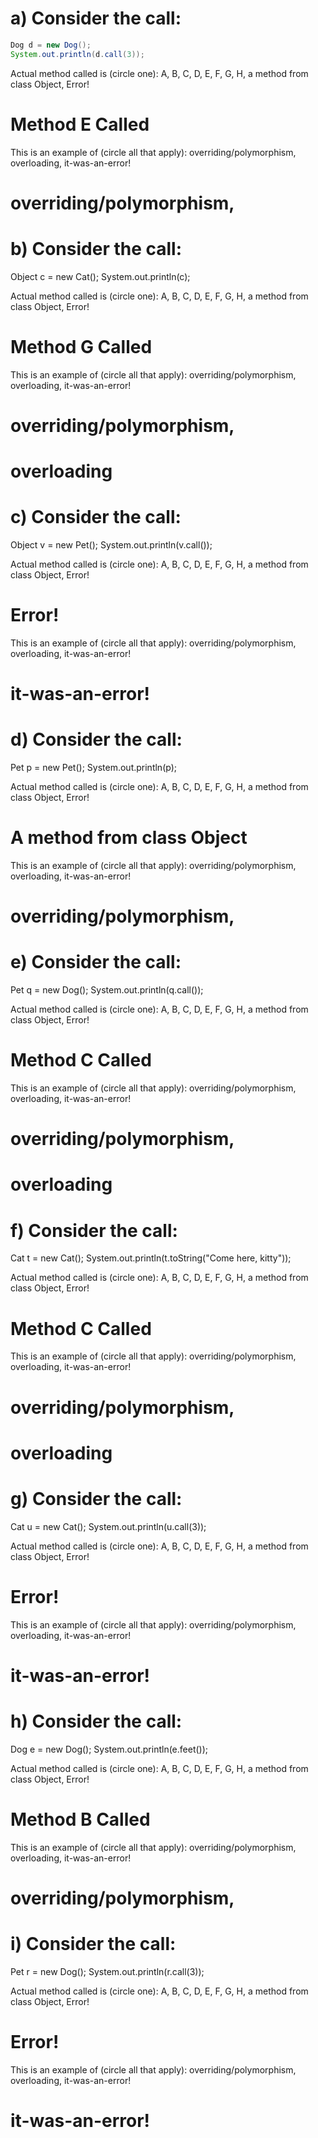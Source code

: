 # a) Consider the call:
```java 
Dog d = new Dog();
System.out.println(d.call(3));
```
Actual method called is (circle one): A, B, C, D, E, F, G, H, a method from class Object, Error!
# Method E Called
This is an example of (circle all that apply):  overriding/polymorphism, overloading, it-was-an-error!
# overriding/polymorphism, 


# b) Consider the call:
Object c = new Cat();
System.out.println(c);
	    
Actual method called is (circle one): A, B, C, D, E, F, G, H, a method from class Object, Error!
# Method G Called
 
This is an example of (circle all that apply): overriding/polymorphism, overloading, it-was-an-error!
# overriding/polymorphism, 
# overloading

# c) Consider the call:
Object v = new Pet();
System.out.println(v.call());
	    
Actual method called is (circle one): A, B, C, D, E, F, G, H, a method from class Object, Error!
# Error! 
 
This is an example of (circle all that apply): overriding/polymorphism, overloading, it-was-an-error!
# it-was-an-error!
 
# d) Consider the call:
Pet p = new Pet();
System.out.println(p);
	    
Actual method called is (circle one): A, B, C, D, E, F, G, H, a method from class Object, Error!
# A method from class Object
 
This is an example of (circle all that apply): overriding/polymorphism, overloading, it-was-an-error!
# overriding/polymorphism, 
 
# e) Consider the call:
Pet q = new Dog();
System.out.println(q.call());
	    
Actual method called is (circle one): A, B, C, D, E, F, G, H, a method from class Object, Error!
# Method C Called
 
This is an example of (circle all that apply): overriding/polymorphism, overloading, it-was-an-error!
# overriding/polymorphism, 
# overloading
 
# f) Consider the call:
Cat t = new Cat();
System.out.println(t.toString("Come here, kitty"));
	    
Actual method called is (circle one): A, B, C, D, E, F, G, H, a method from class Object, Error!
# Method C Called
 
This is an example of (circle all that apply): overriding/polymorphism, overloading, it-was-an-error!
# overriding/polymorphism, 
# overloading
 
 
# g) Consider the call:
Cat u = new Cat();
System.out.println(u.call(3));
	    
Actual method called is (circle one): A, B, C, D, E, F, G, H, a method from class Object, Error!
# Error!

This is an example of (circle all that apply): overriding/polymorphism, overloading, it-was-an-error!
# it-was-an-error! 

# h) Consider the call:
Dog e = new Dog();
System.out.println(e.feet());
	    
Actual method called is (circle one): A, B, C, D, E, F, G, H, a method from class Object, Error!
# Method B Called
 
This is an example of (circle all that apply): overriding/polymorphism, overloading, it-was-an-error!
# overriding/polymorphism, 
 
# i) Consider the call:
Pet r = new Dog();
System.out.println(r.call(3));
	    
Actual method called is (circle one): A, B, C, D, E, F, G, H, a method from class Object, Error!
# Error! 

This is an example of (circle all that apply): overriding/polymorphism, overloading, it-was-an-error!
# it-was-an-error!
